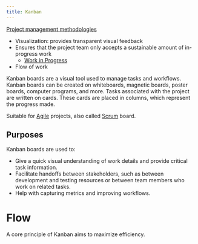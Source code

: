 ```yaml
---
title: Kanban
---
```

[Project management methodologies](foundations-of-project-management/project-management-methodologies.md)

- Visualization: provides transparent visual feedback
- Ensures that the project team only accepts a sustainable amount of in-progress work
	- [Work in Progress](agile-project-management/work-in-progress.md#Limit)
- Flow of work

Kanban boards are a visual tool used to manage tasks and workflows. Kanban boards can be created on whiteboards, magnetic boards, poster boards, computer programs, and more. Tasks associated with the project are written on cards. These cards are placed in columns, which represent the progress made. 

Suitable for [Agile](agile-project-management/agile.md) projects, also called [Scrum](agile-project-management/scrum/scrum.md) board. 

## Purposes
Kanban boards are used to:
- Give a quick visual understanding of work details and provide critical task information.
- Facilitate handoffs between stakeholders, such as between development and testing resources or between team members who work on related tasks.
- Help with capturing metrics and improving workflows.

# Flow
A core principle of Kanban aims to maximize efficiency.
